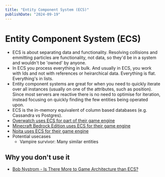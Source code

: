 ```yaml
---
title: "Entity Component System (ECS)"
publishDate: "2024-09-19"
---
```


# Entity Component System (ECS)

- ECS is about separating data and functionality. Resolving collisions and emmitting particles are functionality, not data, so they'd be in a system and wouldn't be 'owned' by anyone.
- In ECS you process everything in bulk. And usually in ECS, you work with Ids and not with references or heirarchical data. Everything is flat. Everything's in lists.
- Entity component systems are great for when you need to quickly iterate over all instances (usually on one of the attributes, such as position). Since most servers are reactive there is no need to optimise for iteration, instead focusing on quickly finding the few entities being operated upon.
- ECS is the in-memory equivalent of column based databases (e.g. Cassandra vs Postgres).
- [Overwatch uses ECS for part of their game engine](https://www.youtube.com/watch?v=W3aieHjyNvw)
- [Minecraft Bedrock Edition uses ECS for their game engine](https://github.com/SanderMertens/ecs-faq#how-is-ecs-different-from-entity-component-frameworks)
- [Noita uses ECS for their game engine](/noita.md)
- Potential usecases
  - Vampire survivor: Many similar entities

## Why you don't use it

- [Bob Nystrom - Is There More to Game Architecture than ECS?](https://www.youtube.com/watch?v=JxI3Eu5DPwE)